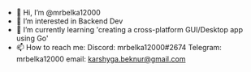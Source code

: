- 👋 Hi, I’m @mrbelka12000
- 👀 I’m interested in Backend Dev
- 🌱 I’m currently learning 'creating a cross-platform GUI/Desktop app using Go'
- 📫 How to reach me:  Discord: mrbelka12000#2674 Telegram: mrbelka12000 email: karshyga.beknur@gmail.com
<!---
mrbelka12000/mrbelka12000 is a ✨ special ✨ repository because its `README.md` (this file) appears on your GitHub profile.
You can click the Preview link to take a look at your changes.
--->
